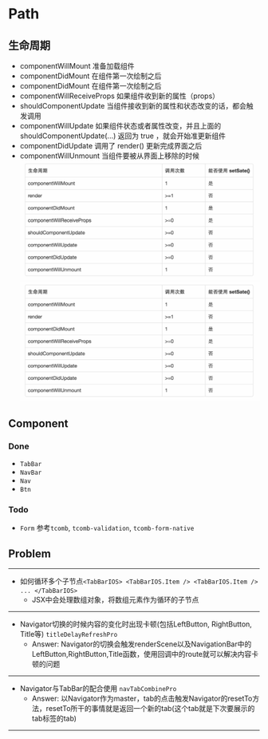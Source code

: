 # Path

## 生命周期
* componentWillMount         准备加载组件
* componentDidMount          在组件第一次绘制之后
* componentDidMount          在组件第一次绘制之后
* componentWillReceiveProps  如果组件收到新的属性（props）
* shouldComponentUpdate      当组件接收到新的属性和状态改变的话，都会触发调用
* componentWillUpdate        如果组件状态或者属性改变，并且上面的 shouldComponentUpdate(...) 返回为 true ，就会开始准更新组件
* componentDidUpdate         调用了 render() 更新完成界面之后
* componentWillUnmount       当组件要被从界面上移除的时候
![image](https://raw.githubusercontent.com/ysyfff/Foot/master/doc/1.pic.jpg)
![image](./doc/1.pic.jpg)

## Component
### Done
* `TabBar`
* `NavBar`
* `Nav`
* `Btn`

### Todo
* `Form` 参考`tcomb`, `tcomb-validation`, `tcomb-form-native`

## Problem
***
* 如何循环多个子节点`<TabBarIOS> <TabBarIOS.Item /> <TabBarIOS.Item /> ... </TabBarIOS>`
  * JSX中会处理数组对象，将数组元素作为循环的子节点

***
* Navigator切换的时候内容的变化时出现卡顿(包括LeftButton, RightButton, Title等) `titleDelayRefreshPro`
  * Answer: Navigator的切换会触发renderScene以及NavigationBar中的LeftButton,RightButton,Title函数，使用回调中的route就可以解决内容卡顿的问题

***
* Navigator与TabBar的配合使用 `navTabCombinePro`
  * Answer: 以Navigator作为master，tab的点击触发Navigator的resetTo方法，resetTo所干的事情就是返回一个新的tab(这个tab就是下次要展示的tab标签的tab)

***
